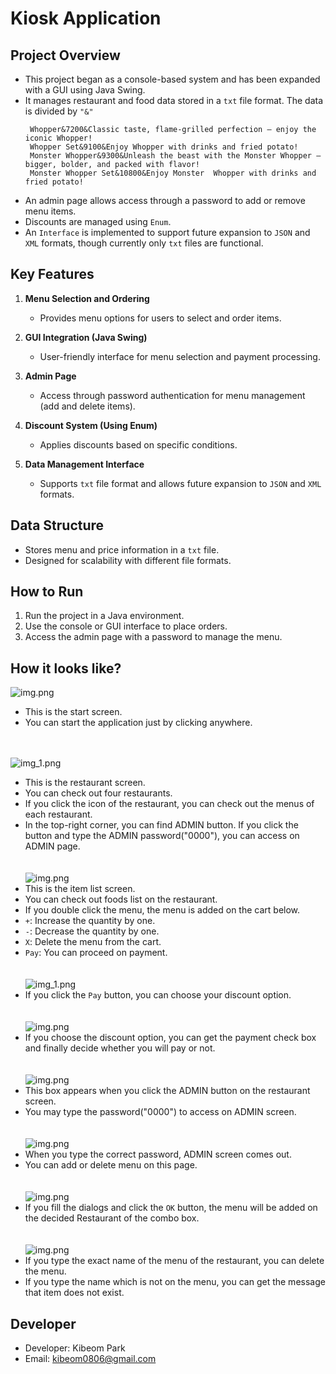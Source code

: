 # Kiosk Application

## Project Overview
- This project began as a console-based system and has been expanded with a GUI using Java Swing.
- It manages restaurant and food data stored in a `txt` file format. The data is divided by `"&"`
   ```
    Whopper&7200&Classic taste, flame-grilled perfection – enjoy the iconic Whopper!
    Whopper Set&9100&Enjoy Whopper with drinks and fried potato!
    Monster Whopper&9300&Unleash the beast with the Monster Whopper – bigger, bolder, and packed with flavor!
    Monster Whopper Set&10800&Enjoy Monster  Whopper with drinks and fried potato!
   ```
- An admin page allows access through a password to add or remove menu items.
- Discounts are managed using `Enum`.
- An `Interface` is implemented to support future expansion to `JSON` and `XML` formats, though currently only `txt` files are functional.

## Key Features
1. **Menu Selection and Ordering**
    - Provides menu options for users to select and order items.

2. **GUI Integration (Java Swing)**
    - User-friendly interface for menu selection and payment processing.

3. **Admin Page**
    - Access through password authentication for menu management (add and delete items).

4. **Discount System (Using Enum)**
    - Applies discounts based on specific conditions.

5. **Data Management Interface**
    - Supports `txt` file format and allows future expansion to `JSON` and `XML` formats.


## Data Structure
- Stores menu and price information in a `txt` file.
- Designed for scalability with different file formats.

## How to Run
1. Run the project in a Java environment.
2. Use the console or GUI interface to place orders.
3. Access the admin page with a password to manage the menu.

## How it looks like?
![img.png](src/assets/image/startScreen.png)
- This is the start screen.
- You can start the application just by clicking anywhere.
  <br>
  <br>
  <br>

![img_1.png](src/assets/image/restaurantScreen.png)
- This is the restaurant screen.
- You can check out four restaurants.
- If you click the icon of the restaurant, you can check out the menus of each restaurant.
- In the top-right corner, you can find ADMIN button. If you click the button and type the ADMIN password("0000"), you can access on ADMIN page.
  <br><br><br>
![img.png](src/assets/itemListScreen/img.png)
- This is the item list screen.
- You can check out foods list on the restaurant.
- If you double click the menu, the menu is added on the cart below.
- `+`: Increase the quantity by one.
- `-`: Decrease the quantity by one.
- `X`: Delete the menu from the cart.
- `Pay`: You can proceed on payment.
<br><br><br>
![img_1.png](src/assets/discountCombobox/img_1.png)
- If you click the `Pay` button, you can choose your discount option.
  <br><br><br>
![img.png](src/assets/paymentProceed/img.png)
- If you choose the discount option, you can get the payment check box and finally decide whether you will pay or not.
  <br><br><br>
![img.png](src/assets/adminPW/img.png)
- This box appears when you click the ADMIN button on the restaurant screen.
- You may type the password("0000") to access on ADMIN screen.
  <br><br><br>
![img.png](src/assets/adminScreen/img.png)
- When you type the correct password, ADMIN screen comes out.
- You can add or delete menu on this page.
  <br><br><br>
![img.png](src/assets/addMenu/img.png)
- If you fill the dialogs and click the `OK` button, the menu will be added on the decided Restaurant of the combo box.
  <br><br><br>
![img.png](src/assets/deleteMenu/img.png)
- If you type the exact name of the menu of the restaurant, you can delete the menu.
- If you type the name which is not on the menu, you can get the message that item does not exist.

## Developer
- Developer: Kibeom Park
- Email: kibeom0806@gmail.com

